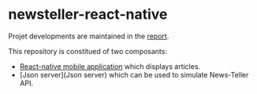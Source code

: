 # newsteller-react-native

Projet developments are maintained in the [report](https://docs.google.com/presentation/d/1koi8OjzOgzqrEfjFLcmMOL1Pyw0OtRvcTBjuMsZ0jGM/edit?usp=sharing).

This repository is constitued of two composants: 
  - [React-native mobile application](NewsTeller) which displays articles.
  - [Json server](Json server) which can be used to simulate News-Teller API.
